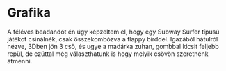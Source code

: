 # Grafika
A féléves beadandót én úgy képzeltem el, hogy egy Subway Surfer típusú játékot csinálnék, csak összekombózva a flappy birddel. Igazából hátulról nézve, 3Dben jön 3 cső, és ugye a madárka zuhan, gombbal kicsit feljebb repül, de ezúttal még választhatunk is hogy melyik csövön szeretnénk átmenni.
